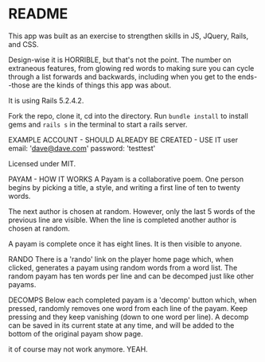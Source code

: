 # README

This app was built as an exercise to strengthen skills in JS, JQuery, Rails, and CSS.

Design-wise it is HORRIBLE, but that's not the point. The number on extraneous features, from glowing red words to making sure you can cycle through a list forwards and backwards, including when you get to the ends--those are the kinds of things this app was about.

It is using Rails 5.2.4.2. 

Fork the repo, clone it, cd into the directory. Run `bundle install` to install gems and `rails s` in the terminal to start a rails server.

EXAMPLE ACCOUNT - SHOULD ALREADY BE CREATED - USE IT
user email: 'dave@dave.com'
password: 'testtest'

Licensed under MIT.

PAYAM - HOW IT WORKS
A Payam is a collaborative poem. One person begins by picking a title, a style, and writing a first line of ten to twenty words.

The next author is chosen at random. However, only the last 5 words of the previous line are visible. When the line is completed another author is chosen at random.

A payam is complete once it has eight lines. It is then visible to anyone.

RANDO
There is a 'rando' link on the player home page which, when clicked, generates a payam using random words from a word list. The random payam has ten words per line and can be decomped just like other payams. 

DECOMPS
Below each completed payam is a 'decomp' button which, when pressed, randomly removes one word from each line of the payam. Keep pressing and they keep vanishing (down to one word per line). A decomp can be saved in its current state at any time, and will be added to the bottom of the original payam show page. 

it of course may not work anymore. YEAH.
